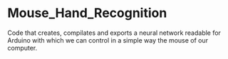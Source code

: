 # Mouse_Hand_Recognition
Code that creates, compilates and exports a neural network readable for Arduino with which we can control in a simple way the mouse of our computer.
